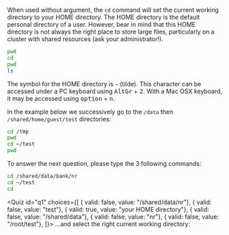 <script>
import Quiz from "components/Quiz.svelte";
</script>

When used without argument, the `cd` command will set the current working directory to your HOME directory. 
The HOME directory is the default personal directory of a user. However, bear in mind that this HOME directory is not always the right place to store large files, particularly on a cluster with shared resources (ask your administrator!).

```bash
pwd
cd 
pwd
ls
```

The symbol for the HOME directory is `~` (tilde). This character can be accessed under a PC keyboard using <kbd>AltGr</kbd> + <kbd>2</kbd>. With a Mac OSX keyboard, it may be accessed using <kbd>option</kbd> + <kbd>n</kbd>. 

In the example below we successively go to the `/data` then `/shared/home/guest/test` directories:

```bash
cd /tmp
pwd
cd ~/test
pwd
```


To answer the next question, please type the 3 following commands:

```bash
cd /shared/data/bank/nr
cd ~/test
cd
```

<Quiz id="q1" choices={[ { valid: false, value: "/shared/data/nr"}, 
						 { valid: false, value: "test"}, 
						 { valid: true, value: "your HOME directory"}, 
						 { valid: false, value: "/shared/data"}, 
						 { valid: false, value: "nr"},
						 { valid: false, value: "/root/test"}, ]}> 
	<span slot="prompt">
		...and select the right current working directory:
	</span>
</Quiz>
